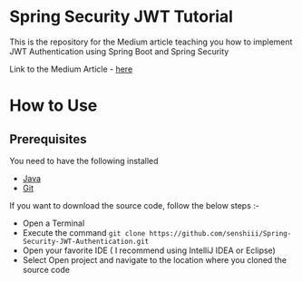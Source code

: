 # Spring Security JWT Tutorial

This is the repository for the Medium article teaching you how to implement JWT Authentication using Spring Boot and Spring Security

Link to the Medium Article - [here](https://sayand031999.medium.com/implementing-json-web-token-jwt-authentication-using-spring-security-detailed-walkthrough-1ac480a8d970)

# How to Use

## Prerequisites 
You need to have the following installed
- [Java](https://www.java.com/en/download/) 
- [Git](https://git-scm.com/downloads)

If you want to download the source code, follow the below steps :- 

- Open a Terminal
- Execute the command `git clone https://github.com/senshiii/Spring-Security-JWT-Authentication.git`
- Open your favorite IDE ( I recommend using IntelliJ IDEA or Eclipse)
- Select Open project and navigate to the location where you cloned the source code

